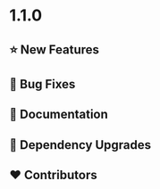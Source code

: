# 1.1.0

## ⭐️ New Features

## 🐞 Bug Fixes

## 📔 Documentation

## 🔨 Dependency Upgrades

## ❤ Contributors